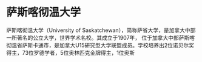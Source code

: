 # 萨斯喀彻温大学

萨斯喀彻温大学（University of Saskatchewan），简称萨省大学，是加拿大中部一所著名的公立大学，世界学术名校。其成立于1907年， 位于加拿大中部萨斯喀彻温省萨斯卡通市，是加拿大U15研究型大学联盟成员。学校培养出2位诺贝尔奖得主，73位罗德学者，5位奥林匹克金牌得主，1位奥斯